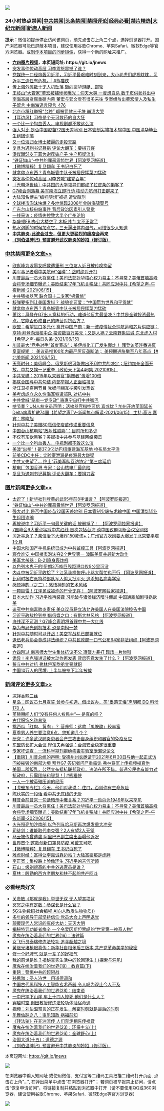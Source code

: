 ![](https://raw.githubusercontent.com/fqnews/bnews/master/64photo/fqnews-qr.jpg)

<div id="tt">
<h3>24小时热点禁闻|<a href="#%E4%B8%AD%E5%85%B1%E7%A6%81%E9%97%BB%E6%9B%B4%E5%A4%9A%E6%96%87%E7%AB%A0">中共禁闻</a>|<a href="#%E5%9B%BE%E7%89%87%E6%96%B0%E9%97%BB%E6%9B%B4%E5%A4%9A%E6%96%87%E7%AB%A0">头条禁闻</a>|<a href="#%E6%96%B0%E9%97%BB%E8%AF%84%E8%AE%BA%E6%9B%B4%E5%A4%9A%E6%96%87%E7%AB%A0">禁闻评论|<a href="#%E5%BF%85%E7%9C%8B%E7%BB%8F%E5%85%B8%E5%A5%BD%E6%96%87">经典必看|<a href="/video.md#%E7%A6%81%E7%89%87%E7%B2%BE%E9%80%89">禁片精选</a>|<a href="https://github.com/fqnews/djy/blob/master/gb/nf1351518.md#1">大纪元新闻</a>|<a href="https://github.com/fqnews/ntdtv/blob/master/gb/prog204.md#1">新唐人新闻</a></h3>
<div><b>提示：</b>微信如提示停止访问该网页，须先点击右上角三个点，选择浏览器打开。国产浏览器可能已屏蔽本项目，建议使用谷歌Chrome、苹果Safari、微软Edge等官方浏览器。或<a href="https://github.com/fqnews/bnews/blob/master/%E5%88%B6%E4%BD%9Cgit%E7%A6%81%E9%97%BB%E9%95%9C%E5%83%8F.md">制作本项目的同步镜像</a>，获得一个新的网址来推广。</div>
<ul>
<li><b><a href="http://d1.bdrive.tk/64.mp4" target="_blank">六四图片视频</a>，本页短网址: https://git.io/jnews</b></li>
<li><a href="/cnnews/20210615/1567205.md">突发事件惊动高层 习李震怒震撼了谁？</a></li>
<li><a href="/comments/20210615/1567415.md">党媒统一口径炮轰习近平，习近平最艰难时刻到来，大小老虎们虎视眈眈，习近平三连任有危机。│#熊猫侠</a></li>
<li><a href="/cbnews/20210615/1567372.md">传上海外滩数十无人机坠落 砸向豪华游艇、邮轮</a></li>
<li><a href="/comments/20210616/1567519.md">王岐山“大管家”董宏被捕惨状曝光：仰天大哭 一度想自杀 数千页供状抖出中南海高层贪腐重磅内幕 董宏与郭文贵有很多来往 专案组放出董宏情人及私生子留言 中南海谣言预言_476</a></li>
<li><a href="/cbnews/20210615/1567225.md">北京小粉红举报“台独” 却被罚款三千块 崩溃大哭</a></li>
<li><a href="/headline/20210615/1567221.md">【耳边风】习帝是个无可救药的自大狂</a></li>
<li><a href="/cbnews/20210616/1567546.md">一个比一个狗血丢人，电视剧都不敢这么演</a></li>
<li><a href="/topimagenews/20210615/1567286.md">强大对比 是否中国疫苗?2国天差地别 日本管制尖端技术输中国 中国清华毕业生组团诈骗</a></li>
<li><a href="/cnnews/20210616/1567646.md">又一位海归女博士被逼的走投无路</a></li>
<li><a href="/cbnews/20210616/1567521.md">复旦为遇刺书记募捐 评论大翻车：要捐刀客</a></li>
<li><a href="/yule/20210616/1567573.md">港媒曝51岁王菲为谢霆锋产子 生产照疑流出</a></li>
<li><a href="/topimagenews/20210616/1567674.md">“铁证如山”-中共的罪恶震惊世界【阿波罗网报道】</a></li>
<li><a href="/comments/20210616/1567738.md">【微博精粹】复旦翻车 王书记白死了</a></li>
<li><a href="/cbnews/20210616/1567734.md">就拿你点东西？青岛城管中队长被居民挥菜刀猛砍</a></li>
<li><a href="/cbnews/20210615/1567354.md">突发事件惊动高层 习李齐喊“建党百年”</a></li>
<li><a href="/ssgc/20210616/1567624.md">〖兲朝浮世绘〗中共国的大学领导们都成了拉皮条的掮客了</a></li>
<li><a href="/cbnews/20210615/1567212.md">G7峰会刚落幕 美军南海立即行动 核动力航母打击群来了</a></li>
<li><a href="/cbnews/20210615/1567381.md">大陆知名博主“编程随想”被抓 遭受酷刑</a></li>
<li><a href="/cnnews/20210616/1567459.md">全球楼市泡沫快爆？多地惊现2008年金融海啸警号</a></li>
<li><a href="/cnnews/20210616/1567528.md">广东台山核电站事件 背后政治因素引人警觉</a></li>
<li><a href="/cnnews/20210615/1567390.md">一线采访：疫情失控致大半个广州沦陷</a></li>
<li><a href="/cnnews/20210615/1567266.md">华盛顿FBI办公大楼空了 木板封门 太不正常了</a></li>
<li><a href="/health/20210615/1567213.md">热水泡脚的时候加点它，三天逼出体内湿气，可惜很少人知道</a></li>
<li><b><a href="/comments/20200211/1275071.md" target="_blank">中共肺炎-此波会过去，但更大更猛烈的瘟疫会再来</a></b></li>
<li><b><a href="/comments/20200207/1272816.md" target="_blank">《刘伯温碑记》预言避开武汉肺炎的妙招（修订版）</a></b></li>
</ul>
</div>

<div class="catlist">
<h3><a href="/cbnews/" target="_blank">中共禁闻</a><span><a href="/cbnews/" target="_blank" rel="nofollow">更多文章>></a></span></h3>
<ul>
<li><a href="/cbnews/20210616/1567820.md" target="_blank">欧彪峰为泼墨女呼救遭重刑 三位友人近日被传唤拘留</a></li>
<li><a href="/cbnews/20210616/1567810.md" target="_blank">美军事记者曝中美航母“强碰”：战时绝对开打</a></li>
<li><a href="/comments/20210616/1567797.md" target="_blank">川普最后一员大将离任！美司法部对华核心权力易主；不寻常？美俄首脑高峰会将登场细节曝光；美欧结束17年飞机关税战！共同应对中共【希望之声-午夜新闻-2021/06/15】</a></li>
<li><a href="/cbnews/20210616/1567790.md" target="_blank">中共强摘器官 联合国十二专家“极震惊”</a></li>
<li><a href="/cbnews/20210616/1567782.md" target="_blank">核弹要多到让美国发抖？ 战狼变可爱：“中国愿为世界和平贡献”</a></li>
<li><a href="/cbnews/20210616/1567734.md" target="_blank">就拿你点东西？青岛城管中队长被居民挥菜刀猛砍</a></li>
<li><a href="/cbnews/20210616/1567713.md" target="_blank">萧铭：拜登在G7出人意料的行动，难道他反共最坚决？中共是全球投资最热点，它能否形成自己的阵营对抗西方？</a></li>
<li><a href="/comments/20210616/1567712.md" target="_blank">欧盟：希望进口多元化 离开中国产商；新一波疫情扰全球航运和芯片供应链；亨特·拜登向泄核中企 投资数百万美元；又是人祸？云南野象进城 东北虎入村【希望之声-每日头条-2021/06/15】</a></li>
<li><a href="/comments/20210616/1567711.md" target="_blank">川普最大“竞争对手”首度表态”；美伊州化工厂发生爆炸！ 拜登访英连番违反皇室规矩 ； 美议员推100年内最严厉反垄断法； 美预期通胀攀至八年高点【#北美新闻  2021/06/15】</a></li>
<li><a href="/cbnews/20210616/1567673.md" target="_blank">天亮时分：美俄峰会，俄罗斯很可能做出不利中共的决定；纽约加州全面开放，中共又挨一记重拳（政论天下第446集 20210615）</a></li>
<li><a href="/cbnews/20210616/1567659.md" target="_blank">中共党媒：2015年以来器官“捐赠者”激增100倍</a></li>
<li><a href="/cbnews/20210616/1567637.md" target="_blank">揭联合国与中共勾结 内部举报人正面临报复</a></li>
<li><a href="/cbnews/20210616/1567636.md" target="_blank">浙江卫视盗用节目 党媒间相互抄袭引发热议</a></li>
<li><a href="/cbnews/20210616/1567629.md" target="_blank">美考虑成立永久性海军特遣部队 对抗中共</a></li>
<li><a href="/cbnews/20210616/1567628.md" target="_blank">中共曾喊“结束一党专政” 骆惠宁自打中共嘴巴</a></li>
<li><a href="/comments/20210616/1567627.md" target="_blank">啥节奏？UN人权专员声明：活摘器官指控可信  喜或忧？加州开放英国延长Delta病毒扩散74国【希望之声TV-新闻焦点解读-2021/06/15】 主持:高洁  嘉宾：林晓旭</a></li>
<li><a href="/cbnews/20210616/1567617.md" target="_blank">针对中共？美赠80瓶信使疫苗传递重要信息</a></li>
<li><a href="/cbnews/20210616/1567616.md" target="_blank">中国台山核电站“放射性威胁”：目前所知多少</a></li>
<li><a href="/cbnews/20210616/1567581.md" target="_blank">不仅有东欧黑客？美媒指中共参与基建网络袭击</a></li>
<li><a href="/cbnews/20210616/1567546.md" target="_blank">一个比一个狗血丢人，电视剧都不敢这么演</a></li>
<li><a href="/cbnews/20210616/1567525.md" target="_blank">美澳“出拳”！砸37.3亿助巴纽重建海军基地 抢布局太平洋</a></li>
<li><a href="/cbnews/20210616/1567524.md" target="_blank">前美CDC主任：实验室泄漏是疫源最大嫌疑</a></li>
<li><a href="/cbnews/20210616/1567523.md" target="_blank">中共又失望了… 终止“菲美军队互访协定”第三度延期</a></li>
<li><a href="/cbnews/20210616/1567522.md" target="_blank">核电厂包围香港 专家：台山核电厂最危险</a></li>
<li><a href="/cbnews/20210616/1567521.md" target="_blank">复旦为遇刺书记募捐 评论大翻车：要捐刀客</a></li>

</ul>
</div>
<div class="catlist">
<h3><a href="/topimagenews/" target="_blank">图片新闻</a><span><a href="/topimagenews/" target="_blank" rel="nofollow">更多文章>></a></span></h3>
<ul>
<li><a href="/topimagenews/20210616/1567809.md" target="_blank">太逗了！新华社刊登董必武65年前8字谶言？【阿波罗网报道】</a></li>
<li><a href="/topimagenews/20210616/1567674.md" target="_blank">“铁证如山”-中共的罪恶震惊世界【阿波罗网报道】</a></li>
<li><a href="/topimagenews/20210615/1567286.md" target="_blank">强大对比 是否中国疫苗?2国天差地别 日本管制尖端技术输中国 中国清华毕业生组团诈骗</a></li>
<li><a href="/topimagenews/20210615/1567099.md" target="_blank">再被说中？习近平一句最关键的话 被删掉了！ 【阿波罗网独家报道】</a></li>
<li><a href="/topimagenews/20210614/1566582.md" target="_blank">7国峰会9大重点猛踩中共红线 首次包括台海 谈中国议题切断会议室网络</a></li>
<li><a href="/topimagenews/20210614/1566288.md" target="_blank">习近平急了？亲信治下大爆炸150死伤+；广州官方吹风要大爆发？北京变平壤1个月</a></li>
<li><a href="/topimagenews/20210614/1566204.md" target="_blank">中国大陆国产手机系统已成为中共监控工具【阿波罗网报道】</a></li>
<li><a href="/topimagenews/20210614/1566191.md" target="_blank">寝食难安 中国楼市泡沫夺2个世界第一 澳联美反共最新大动作</a></li>
<li><a href="/topimagenews/20210613/1565974.md" target="_blank">美军大杀器：B-21隐身轰炸机</a></li>
<li><a href="/topimagenews/20210613/1565965.md" target="_blank">以色列水鬼干的!伊朗3万吨巨舰距港口仅9公里沉没</a></li>
<li><a href="/topimagenews/20210613/1565945.md" target="_blank">内斗中被习近平收拾了？江系装样惨呼:小骂大帮忙也不行 【阿波罗网报道】</a></li>
<li><a href="/topimagenews/20210613/1565758.md" target="_blank">比利时极右派特种部队军人偷大批军火 追杀知名病毒学家</a></li>
<li><a href="/comments/20210612/1565472.md" target="_blank">感悟神韵（之二）：感悟神韵的艺术风格</a></li>
<li><a href="/topimagenews/20210612/1565301.md" target="_blank">一颗巨雷！江泽民或被炸的尸骨无存！【阿波罗网独家报道】</a></li>
<li><a href="/topimagenews/20210611/1564833.md" target="_blank">日本大动作 习近平难再装聋 习能破与诸侯经济暗斗僵局 中国通胀加剧甩锅欧美</a></li>
<li><a href="/topimagenews/20210611/1564685.md" target="_blank">追究中共病毒肺炎责任 美众议员将立法允许美国人在美国法院控告中国</a></li>
<li><a href="/topimagenews/20210611/1564647.md" target="_blank">习近平政敌捡到枪!借俄媒之口：有斯大林风格 【阿波罗网报道】</a></li>
<li><a href="/topimagenews/20210609/1563248.md" target="_blank">底线深不可测？G7峰会声明将首踩中共一大红线</a></li>
<li><a href="/topimagenews/20210609/1563122.md" target="_blank">华为布局光刻机技术 恐是南柯一梦</a></li>
<li><a href="/topimagenews/20210608/1562813.md" target="_blank">针对中共随时可以开战！美空军战机已部署就位</a></li>
<li><a href="/topimagenews/20210608/1562650.md" target="_blank">退伍老兵协会竟成非法组织？中共民政部一口气公布64家非法组织【阿波罗网报道】</a></li>
<li><a href="/topimagenews/20210608/1562320.md" target="_blank">六四刚过 南京师大学生集体抗议不公 遭警方暴打 现场一片惨叫</a></li>
<li><a href="/topimagenews/20210608/1562319.md" target="_blank">诡异！李克强讲话被大动作再发表 背后究竟发生了什么？【阿波罗网报道】</a></li>
<li><a href="/topimagenews/20210608/1562318.md" target="_blank">誓与中共对抗 弗林将军胞弟宣誓就职</a></li>
<li><a href="/topimagenews/20210608/1562317.md" target="_blank">中国10万人的困境: 上半年被抢下半年被裁</a></li>

</ul>
</div>
<div class="catlist">
<h3><a href="/comments/" target="_blank">新闻评论</a><span><a href="/comments/" target="_blank" rel="nofollow">更多文章>></a></span></h3>
<ul>
<li><a href="/comments/20210616/1567901.md" target="_blank">凉拌香辣三丝</a></li>
<li><a href="/comments/20210616/1567885.md" target="_blank">星岛：区议员七月宣誓 曾参与初选、借出议办、签“墨落无悔”声明都 DQ 料涉 170 人</a></li>
<li><a href="/comments/20210616/1567884.md" target="_blank">英殖期间人们“没有任何人权民主”— 是真的吗？</a></li>
<li><a href="/comments/20210616/1567882.md" target="_blank">古代服饰名称总览</a></li>
<li><a href="/comments/20210616/1567881.md" target="_blank">挑西瓜「红肉、黄肉」？ 营养师：这款「瓜胺酸」较丰富</a></li>
<li><a href="/comments/20210616/1567880.md" target="_blank">夏季男人养生要注意6点，您知道几个？</a></li>
<li><a href="/comments/20210616/1567879.md" target="_blank">研究：许多武汉肺炎患者会产生攻击自身组织和器官的免疫反应</a></li>
<li><a href="/comments/20210616/1567853.md" target="_blank">东盟防长扩大会议 岸信夫再强调：台海安全稳定很重要</a></li>
<li><a href="/comments/20210616/1567852.md" target="_blank">专家吁调查：一流科学期刊拒绝病毒实验室泄漏说论文</a></li>
<li><a href="/comments/20210616/1567832.md" target="_blank">【重磅】川普总统的声明:  受德州州长邀请于2021年6月30日与他一起正式访问被摧毁的南部边境  拜登G7 答记者问严重露馅  弗林将军上传视频揭真伪</a></li>
<li><a href="/comments/20210616/1567830.md" target="_blank">美国二郡叛乱，公然宣布抵抗联邦政府，违法在所不惜。普通公民也有能力对抗政府，只需团结和智慧！│#熊猫侠</a></li>
<li><a href="/comments/20210616/1567825.md" target="_blank">一人一个被英殖压迫的经历</a></li>
<li><a href="/comments/20210616/1567824.md" target="_blank">【戈壁东专栏】今天，他们对我说： 住口，否则你有生命危险</a></li>
<li><a href="/comments/20210616/1567821.md" target="_blank">陈秋实的一段话 看中共无底线的无耻</a></li>
<li><a href="/comments/20210616/1567803.md" target="_blank">拜普会前普京一句话暗示中俄关系？习近平一动向为1949年以来罕见</a></li>
<li><a href="/comments/20210616/1567797.md" target="_blank">川普最后一员大将离任！美司法部对华核心权力易主；不寻常？美俄首脑高峰会将登场细节曝光；美欧结束17年飞机关税战！共同应对中共【希望之声-午夜新闻-2021/06/15】</a></li>
<li><a href="/comments/20210616/1567795.md" target="_blank">火光照亮加沙南部 以色列与哈马斯再次爆发重大冲突</a></li>
<li><a href="/comments/20210616/1567789.md" target="_blank">司徒剑：谁能取代李克强？2人有望2人无望</a></li>
<li><a href="/comments/20210616/1567788.md" target="_blank">马云被传曾遭虐 阿里巴巴副主席出面曝他近况</a></li>
<li><a href="/comments/20210616/1567744.md" target="_blank">世界首个!这款创新口罩具防疫 可戴又可吃</a></li>
<li><a href="/comments/20210616/1567738.md" target="_blank">【微博精粹】复旦翻车 王书记白死了</a></li>
<li><a href="/comments/20210616/1567737.md" target="_blank">雅虎财经：富得让李嘉诚靠边站？大陆富豪那是虚胖</a></li>
<li><a href="/comments/20210616/1567724.md" target="_blank">李正宽：集权路上险像环生 习近平凶吉何所趋</a></li>
<li><a href="/comments/20210616/1567723.md" target="_blank">石山：级别很高的中共外逃官员是谁？</a></li>
<li><a href="/comments/20210616/1567722.md" target="_blank">夏林：殷勤的西方老朋友和扶不起的共产阿斗</a></li>

</ul>
</div>

<div class="catlist">
<h3>必看经典好文</h3>
<ul>
<li><a href="/topimagenews/20170331/738673.md" target="_blank">关贵敏《那就是我》举世无双 无人望其项背</a></li>
<li><a href="/tculture/20200812/1378929.md" target="_blank">冥冥之中有定数：参谋长是什么官？</a></li>
<li><a href="/topimagenews/20200527/1335347.md" target="_blank">5G生物数码社会编程 AI向人散发生物物质()</a></li>
<li><a href="/comments/20210307/1500218.md" target="_blank">多年的领导干部坚持信仰 党员大会上声明退党</a></li>
<li><a href="/comments/20200619/783185.md" target="_blank">颠覆现代人常识的瘟疫大劫：天灭大明</a></li>
<li><a href="/cnnews/20210317/1506463.md" target="_blank">揭秘特异功能者梅辛 一个令爱因斯坦赞叹的“世界第一神奇人物”</a></li>
<li><a href="/topimagenews/20180615/958090.md" target="_blank">魔鬼在统治着我们的世界(16)：法律篇</a></li>
<li><a href="/topimagenews/20210512/1544658.md" target="_blank">女飞行员泰瑞修炼法轮功 追寻超越之境</a></li>
<li><a href="/lifebaike/20180921/1001174.md" target="_blank">黄继光堵枪眼真伪：新华社自相矛盾三版本 共产党革命美学的秘密</a></li>
<li><a href="/funmedia/20200713/1359909.md" target="_blank">修一个好脾气 就是一辈子的好福气</a></li>
<li><a href="/comments/20200715/1359453.md" target="_blank">我的前世是谁？揭秘真实生活中的轮回转生！(探索与洞见)</a></li>
<li><a href="/comments/20180716/972458.md" target="_blank">魔鬼在统治着我们的世界(19)：教育篇(下)</a></li>
<li><a href="/comments/20200717/1362287.md" target="_blank">重磅：警惕中共的超限战</a></li>
<li><a href="/comments/20210216/1488350.md" target="_blank">孙思邈：圣人济世　用道德调和</a></li>
<li><a href="/comments/20210223/1492497.md" target="_blank">中国古代黑科技人工智能玄术奇器 令人叹为观止今人不及</a></li>
<li><a href="/comments/20181228/1054609.md" target="_blank">魔鬼在统治着我们的世界(28)：结束语</a></li>
<li><a href="/cbnews/20200611/1343057.md" target="_blank">一中巴摔下山崖 车上十四人惨死 他们是什么人？</a></li>
<li><a href="/comments/20200511/1322384.md" target="_blank">穿越时空 谢田教授修炼法轮功体验宿命通</a></li>
<li><a href="/comments/20200628/1351782.md" target="_blank">视频：刘伯温预言的正在发生，解密时刻就是最后的时刻</a></li>
<li><a href="/tculture/20170717/792953.md" target="_blank">乐舞仙踪之八：审乐知政 祸福前知</a></li>
<li><a href="/comments/20210509/1542786.md" target="_blank">《转法轮》在非洲流传 人们奔走相告传福音</a></li>
<li><a href="/ssgc/20180904/993719.md" target="_blank">魔鬼在统治着我们的世界(23)：环保主义(上)</a></li>
<li><a href="/comments/20181210/1044798.md" target="_blank">魔鬼在统治着我们的世界(26)：全球野心(上)</a></li>
<li><a href="/topimagenews/20180322/917868.md" target="_blank">治国大道(十五)：道德之源</a></li>
<li><a href="/comments/20200207/1272816.md" target="_blank">《刘伯温碑记》预言避开中共肺炎的妙招（修订版）</a></li>

</ul>
</div>

本页短网址: https://git.io/jnews

![](https://raw.githubusercontent.com/fqnews/bnews/master/64photo/fqnews-qr.jpg)

在浏览器中输入短网址 或使用微信、支付宝等二维码工具扫描二维码打开页面, 点击右上角"...", 在弹出菜单中点击“在浏览器打开”； 若网页被举报禁止访问，请点击“恢复申请访问”，将链接复制并粘贴到浏览器中打开（请不要使用QQ或360浏览器，建议使用谷歌Chrome、苹果Safari、微软Edge等官方浏览器）

![](https://raw.githubusercontent.com/fqnews/bnews/master/64photo/wx.jpg)